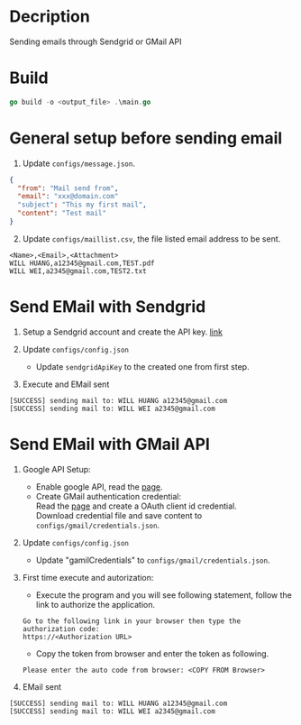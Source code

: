 # Decription
Sending emails through Sendgrid or GMail API

# Build
```go
go build -o <output_file> .\main.go
```

# General setup before sending email
1. Update `configs/message.json`.
  ```json
  {
    "from": "Mail send from",
    "email": "xxx@domain.com"
    "subject": "This my first mail",
    "content": "Test mail"
  }
  ```

2. Update `configs/maillist.csv`, the file listed email address to be sent.
  ```csv
  <Name>,<Email>,<Attachment>
  WILL HUANG,a12345@gmail.com,TEST.pdf
  WILL WEI,a2345@gmail.com,TEST2.txt
  ```

# Send EMail with Sendgrid
1. Setup a Sendgrid account and create the API key. [link](https://docs.sendgrid.com/for-developers/sending-email/quickstart-go#create-and-store-a-sendgrid-api-key)

2. Update `configs/config.json`
    - Update `sendgridApiKey` to the created one from first step.

3. Execute and EMail sent
  ```
  [SUCCESS] sending mail to: WILL HUANG a12345@gmail.com
  [SUCCESS] sending mail to: WILL WEI a2345@gmail.com
  ```

# Send EMail with GMail API
1. Google API Setup:
    - Enable google API, read the [page](https://developers.google.com/workspace/guides/create-project).
    - Create GMail authentication credential:<BR>
      Read the [page](https://developers.google.com/workspace/guides/create-credentials) and create a OAuth client id credential.<BR>
      Download credential file and save content to `configs/gmail/credentials.json`.

2. Update `configs/config.json`
    - Update "gamilCredentials" to `configs/gmail/credentials.json`.

3. First time execute and autorization:
   - Execute the program and you will see following statement, follow the link to authorize the application.
   ```
   Go to the following link in your browser then type the authorization code:
   https://<Authorization URL>
   ```
   - Copy the token from browser and enter the token as following.
   ```
   Please enter the auto code from browser: <COPY FROM Browser>
   ```
   
4. EMail sent
  ```
  [SUCCESS] sending mail to: WILL HUANG a12345@gmail.com
  [SUCCESS] sending mail to: WILL WEI a2345@gmail.com
  ```
